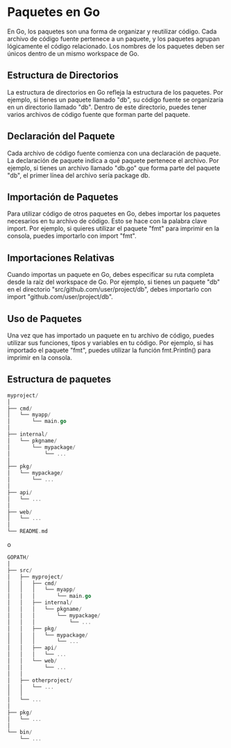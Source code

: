 # Paquetes en Go

En Go, los paquetes son una forma de organizar y reutilizar código. Cada archivo de código fuente pertenece a un paquete, y los paquetes agrupan lógicamente el código relacionado. Los nombres de los paquetes deben ser únicos dentro de un mismo workspace de Go.

## Estructura de Directorios

La estructura de directorios en Go refleja la estructura de los paquetes. Por ejemplo, si tienes un paquete llamado "db", su código fuente se organizaría en un directorio llamado "db". Dentro de este directorio, puedes tener varios archivos de código fuente que forman parte del paquete.

## Declaración del Paquete

Cada archivo de código fuente comienza con una declaración de paquete. La declaración de paquete indica a qué paquete pertenece el archivo. Por ejemplo, si tienes un archivo llamado "db.go" que forma parte del paquete "db", el primer línea del archivo sería package db.

## Importación de Paquetes

Para utilizar código de otros paquetes en Go, debes importar los paquetes necesarios en tu archivo de código. Esto se hace con la palabra clave import. Por ejemplo, si quieres utilizar el paquete "fmt" para imprimir en la consola, puedes importarlo con import "fmt".

## Importaciones Relativas

Cuando importas un paquete en Go, debes especificar su ruta completa desde la raíz del workspace de Go. Por ejemplo, si tienes un paquete "db" en el directorio "src/github.com/user/project/db", debes importarlo con import "github.com/user/project/db".

## Uso de Paquetes

Una vez que has importado un paquete en tu archivo de código, puedes utilizar sus funciones, tipos y variables en tu código. Por ejemplo, si has importado el paquete "fmt", puedes utilizar la función fmt.Println() para imprimir en la consola.

## Estructura de paquetes

```go
myproject/
│
├── cmd/
│   └── myapp/
│       └── main.go
│
├── internal/
│   └── pkgname/
│       └── mypackage/
│           └── ...
│
├── pkg/
│   └── mypackage/
│       └── ...
│
├── api/
│   └── ...
│
├── web/
│   └── ...
│
└── README.md

```

o

```go
GOPATH/
│
├── src/
│   ├── myproject/
│   │   ├── cmd/
│   │   │   └── myapp/
│   │   │       └── main.go
│   │   ├── internal/
│   │   │   └── pkgname/
│   │   │       └── mypackage/
│   │   │           └── ...
│   │   ├── pkg/
│   │   │   └── mypackage/
│   │   │       └── ...
│   │   ├── api/
│   │   │   └── ...
│   │   └── web/
│   │       └── ...
│   │
│   ├── otherproject/
│   │   └── ...
│   │
│   └── ...
│
├── pkg/
│   └── ...
│
└── bin/
    └── ...
```
